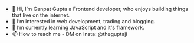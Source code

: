- 👋 Hi, I’m Ganpat Gupta a Frontend developer, who enjoys building things that live on the internet.
- 👀 I’m interested in web development, trading and blogging.
- 🌱 I’m currently learning JavaScript and it's framework.
- 📫 How to reach me - DM on Insta: @theguptaji

<!---
theguptag/theguptag is a ✨ special ✨ repository because its `README.md` (this file) appears on your GitHub profile.
You can click the Preview link to take a look at your changes.
--->
